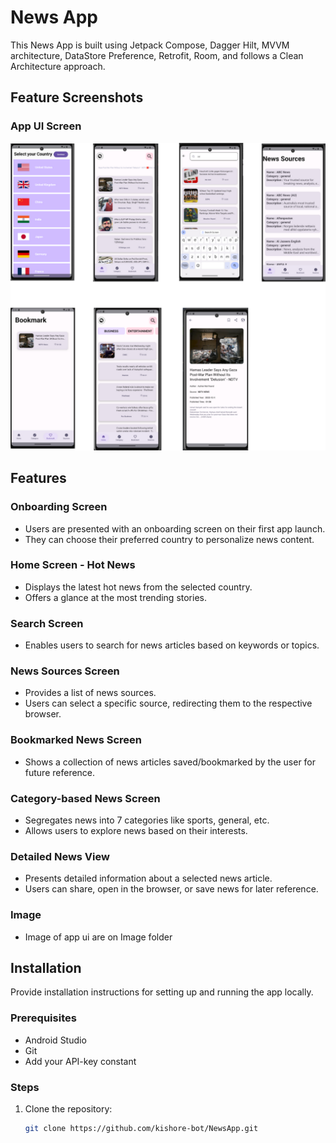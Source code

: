 # News App

This News App is built using Jetpack Compose, Dagger Hilt, MVVM architecture, DataStore Preference, Retrofit, Room, and follows a Clean Architecture approach.

## Feature Screenshots

### App UI Screen
![App UI Screen](https://raw.githubusercontent.com/kishore-bot/NewsApp/main/image/NewsAppImage.png)

## Features

### Onboarding Screen
- Users are presented with an onboarding screen on their first app launch.
- They can choose their preferred country to personalize news content.

### Home Screen - Hot News
- Displays the latest hot news from the selected country.
- Offers a glance at the most trending stories.

### Search Screen
- Enables users to search for news articles based on keywords or topics.

### News Sources Screen
- Provides a list of news sources.
- Users can select a specific source, redirecting them to the respective browser.

### Bookmarked News Screen
- Shows a collection of news articles saved/bookmarked by the user for future reference.

### Category-based News Screen
- Segregates news into 7 categories like sports, general, etc.
- Allows users to explore news based on their interests.

### Detailed News View
- Presents detailed information about a selected news article.
- Users can share, open in the browser, or save news for later reference.

### Image
- Image of app ui are on Image folder

## Installation

Provide installation instructions for setting up and running the app locally.

### Prerequisites
- Android Studio
- Git
- Add your API-key constant

### Steps
1. Clone the repository:
   ```bash
   git clone https://github.com/kishore-bot/NewsApp.git

